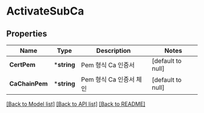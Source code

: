 # ActivateSubCa

## Properties
Name | Type | Description | Notes
------------ | ------------- | ------------- | -------------
**CertPem** | ***string** | Pem 형식 Ca 인증서 | [default to null]
**CaChainPem** | ***string** | Pem 형식 Ca 인증서 체인 | [default to null]

[[Back to Model list]](../README.md#documentation-for-models) [[Back to API list]](../README.md#documentation-for-api-endpoints) [[Back to README]](../README.md)


